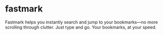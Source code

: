 # fastmark
Fastmark helps you instantly search and jump to your bookmarks—no more scrolling through clutter. Just type and go. Your bookmarks, at your speed.
